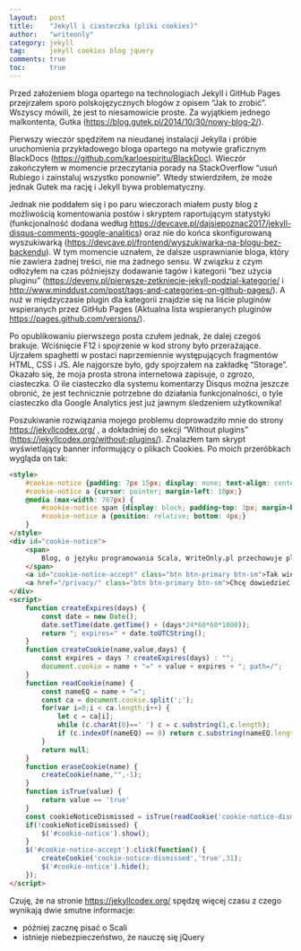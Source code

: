 ```yaml
---
layout:   post
title:    "Jekyll i ciasteczka (pliki cookies)"
author:   "writeonly"
category: jekyll
tag:      jekyll cookies blog jquery
comments: true
toc:      true
---
```


Przed założeniem bloga opartego na technologiach Jekyll i GitHub Pages przejrzałem sporo polskojęzycznych blogów z opisem “Jak to zrobić”. 
Wszyscy mówili, że jest to niesamowicie proste. 
Za wyjątkiem jednego malkontenta, Gutka (<https://blog.gutek.pl/2014/10/30/nowy-blog-2/>). 

Pierwszy wieczór spędziłem na nieudanej instalacji Jekylla i próbie uruchomienia przykładowego bloga opartego na motywie graficznym BlackDocs (<https://github.com/karloespiritu/BlackDoc>). 
Wieczór zakończyłem w momencie przeczytania porady na StackOverflow “usuń Rubiego i zainstaluj wszystko ponownie”. 
Wtedy stwierdziłem, że może jednak Gutek ma rację i Jekyll bywa problematyczny. 

Jednak nie poddałem się i po paru wieczorach miałem pusty blog z możliwością komentowania postów i skryptem raportującym statystyki 
(funkcjonalność dodana według <https://devcave.pl/dajsiepoznac2017/jekyll-disqus-comments-google-analitics>) 
oraz nie do końca skonfigurowaną wyszukiwarką (<https://devcave.pl/frontend/wyszukiwarka-na-blogu-bez-backendu>). 
W tym momencie uznałem, że dalsze usprawnianie bloga, który nie zawiera żadnej treści, nie ma żadnego sensu. 
W związku z czym odłożyłem na czas późniejszy dodawanie tagów i kategorii “bez użycia pluginu” 
(<https://devenv.pl/pierwsze-zetkniecie-jekyll-podzial-kategorie/> i <http://www.minddust.com/post/tags-and-categories-on-github-pages/>). 
A nuż w międzyczasie plugin dla kategorii znajdzie się na liście pluginów wspieranych przez GitHub Pages 
(Aktualna lista wspieranych pluginów <https://pages.github.com/versions/>).

Po opublikowaniu pierwszego posta czułem jednak, że dalej czegoś brakuje. Wciśnięcie F12 i spojrzenie w kod strony było przerażające. 
Ujrzałem spaghetti w postaci naprzemiennie występujących fragmentów HTML, CSS i JS. 
Ale najgorsze było, gdy spojrzałem na zakładkę “Storage”. 
Okazało się, że moja prosta strona internetowa zapisuje, o zgrozo, ciasteczka. 
O ile ciasteczko dla systemu komentarzy Disqus można jeszcze obronić, że jest technicznie potrzebne do działania funkcjonalności, 
o tyle ciasteczko dla Google Analytics jest już jawnym śledzeniem użytkownika!

Poszukiwanie rozwiązania mojego problemu doprowadziło mnie do strony <https://jekyllcodex.org/> , a dokładniej do sekcji “Without plugins” (<https://jekyllcodex.org/without-plugins/>). 
Znalazłem tam skrypt wyświetlający banner informujący o plikach Cookies. Po moich przeróbkach wygląda on tak:

```html
<style>
    #cookie-notice {padding: 7px 15px; display: none; text-align: center; position: fixed; bottom: 0; width: 100%; background: #222; color: rgba(255,255,255,0.8);}
    #cookie-notice a {cursor: pointer; margin-left: 10px;}
    @media (max-width: 767px) {
        #cookie-notice span {display: block; padding-top: 3px; margin-bottom: 13px;}
        #cookie-notice a {position: relative; bottom: 4px;}
    }
</style>
<div id="cookie-notice">
    <span>
        Blog, o języku programowania Scala, WriteOnly.pl przechowuje pliki cookies (tzw. ciasteczka) w celach statystycznych i funkcjonalnych.
    </span>
    <a id="cookie-notice-accept" class="btn btn-primary btn-sm">Tak wiem i akceptuję.</a>
    <a href="/privacy/" class="btn btn-primary btn-sm">Chcę dowiedzieć się więcej</a>
</div>
<script>
    function createExpires(days) {
        const date = new Date();
        date.setTime(date.getTime() + (days*24*60*60*1000));
        return "; expires=" + date.toUTCString();
    }
    function createCookie(name,value,days) {
        const expires = days ? createExpires(days) : "";
        document.cookie = name + "=" + value + expires + "; path=/";
    }
    function readCookie(name) {
        const nameEQ = name + "=";
        const ca = document.cookie.split(';');
        for(var i=0;i < ca.length;i++) {
            let c = ca[i];
            while (c.charAt(0)==' ') c = c.substring(1,c.length);
            if (c.indexOf(nameEQ) == 0) return c.substring(nameEQ.length,c.length);
        }
        return null;
    }
    function eraseCookie(name) {
        createCookie(name,"",-1);
    }
    function isTrue(value) {
        return value == 'true'
    }
    const cookieNoticeDismissed = isTrue(readCookie('cookie-notice-dismissed'))
    if(!cookieNoticeDismissed) {
        $('#cookie-notice').show();
    }
    $('#cookie-notice-accept').click(function() {
        createCookie('cookie-notice-dismissed','true',31);
        $('#cookie-notice').hide();
    });
</script>

```

Czuję, że na stronie <https://jekyllcodex.org/> spędzę więcej czasu  z czego wynikają dwie smutne informacje:
* później zacznę pisać o Scali
* istnieje niebezpieczeństwo, że nauczę się jQuery

